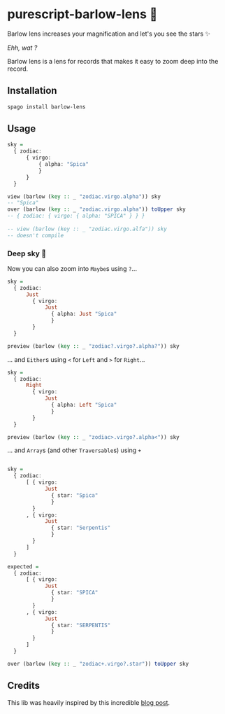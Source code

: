 # purescript-barlow-lens 🔭

Barlow lens increases your magnification and let's you see the stars ✨

*Ehh, wat ?*

Barlow lens is a lens for records that makes it easy to zoom deep into the record.

## Installation

```bash
spago install barlow-lens
```

## Usage 

```purescript
sky =
  { zodiac:
      { virgo:
          { alpha: "Spica"
          }
      }
  }

view (barlow (key :: _ "zodiac.virgo.alpha")) sky
-- "Spica"
over (barlow (key :: _ "zodiac.virgo.alpha")) toUpper sky
-- { zodiac: { virgo: { alpha: "SPICA" } } }
    
-- view (barlow (key :: _ "zodiac.virgo.alfa")) sky 
-- doesn't compile
```

### Deep sky 🌌

Now you can also zoom into `Maybe`s using `?`...

```purescript 
sky =
  { zodiac:
      Just
        { virgo:
            Just
              { alpha: Just "Spica"
              }
        }
  }

preview (barlow (key :: _ "zodiac?.virgo?.alpha?")) sky
```
... and `Either`s using `<` for `Left` and `>` for `Right`...

```purescript 
sky =
  { zodiac:
      Right
        { virgo:
            Just
              { alpha: Left "Spica"
              }
        }
  }

preview (barlow (key :: _ "zodiac>.virgo?.alpha<")) sky
```

... and `Array`s (and other `Traversable`s) using `+`

```purescript 

sky =
  { zodiac:
      [ { virgo:
            Just
              { star: "Spica"
              }
        }
      , { virgo:
            Just
              { star: "Serpentis"
              }
        }
      ]
  }

expected =
  { zodiac:
      [ { virgo:
            Just
              { star: "SPICA"
              }
        }
      , { virgo:
            Just
              { star: "SERPENTIS"
              }
        }
      ]
  }

over (barlow (key :: _ "zodiac+.virgo?.star")) toUpper sky
```

## Credits

This lib was heavily inspired by this incredible [blog post](https://blog.csongor.co.uk/purescript-safe-printf/#The%20problem).
